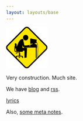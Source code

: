```yaml
---
layout: layouts/base
---
```


<img src="/assets/Corridor9875pixani-construction.gif" alt="">

Very construction.
Much site.

We have [blog](blog/) and [rss](feed.xml).

[lyrics](lyrics/)

Also, [some meta notes](README).
